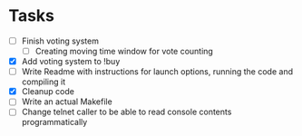 # Tasks

- [ ] Finish voting system
  - [ ] Creating moving time window for vote counting
- [x] Add voting system to !buy
- [ ] Write Readme with instructions for launch options, running the code and compiling it
- [x] Cleanup code
- [ ] Write an actual Makefile
- [ ] Change telnet caller to be able to read console contents programmatically
